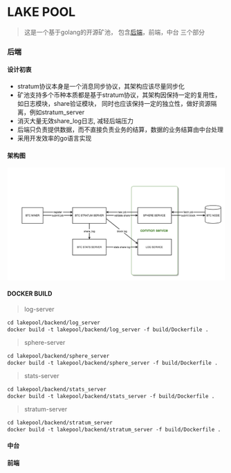 # LAKE POOL
> 这是一个基于golang的开源矿池， 包含[后端](#后端)，前端，中台 三个部分

### 后端

#### 设计初衷
- stratum协议本身是一个消息同步协议，其架构应该尽量同步化
- 矿池支持多个币种本质都是基于stratum协议，其架构因保持一定的复用性，如日志模块，share验证模块， 同时也应该保持一定的独立性，做好资源隔离，例如stratum_server
- 消灭大量无效share_log日志, 减轻后端压力
- 后端只负责提供数据，而不直接负责业务的结算，数据的业务结算由中台处理
- 采用开发效率的go语言实现

#### 架构图
![backend architecture](docs/images/lakepool-backend-arch.png)



#### DOCKER BUILD
> log-server 
```
cd lakepool/backend/log_server
docker build -t lakepool/backend/log_server -f build/Dockerfile .
```
> sphere-server 
```
cd lakepool/backend/sphere_server
docker build -t lakepool/backend/sphere_server -f build/Dockerfile .
```
> stats-server 
```
cd lakepool/backend/stats_server
docker build -t lakepool/backend/stats_server -f build/Dockerfile .
```
> stratum-server
```
cd lakepool/backend/stratum_server
docker build -t lakepool/backend/stratum_server -f build/Dockerfile .
```
#### 中台


#### 前端


